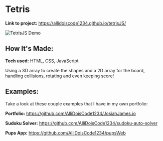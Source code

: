# Tetris

**Link to project:** https://allidoiscode1234.github.io/tetrisJS/

![TetrisJS Demo](https://drive.google.com/file/d/141gt1sF9ahTvF1ms36u6VOxKWmUX1ViX/view)

## How It's Made:

**Tech used:** HTML, CSS, JavaScript

Using a 3D array to create the shapes and a 2D array for the board, handling collisions, rotating and even keeping score!

## Examples:

Take a look at these couple examples that I have in my own portfolio:

**Portfolio:** https://github.com/AlliDoisCode1234/JosiahJames.io

**Sudoku Solver:** https://github.com/AlliDoisCode1234/sudoku-auto-solver

**Pups App:** https://github.com/AlliDoisCode1234/pupsWeb
